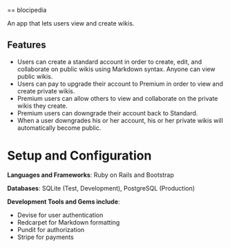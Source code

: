 == blocipedia

An app that lets users view and create wikis.

## Features

+ Users can create a standard account in order to create, edit, and collaborate on public wikis using Markdown syntax. Anyone can view public wikis.
+ Users can pay to upgrade their account to Premium in order to view and create private wikis.
+ Premium users can allow others to view and collaborate on the private wikis they create.
+ Premium users can downgrade their account back to Standard.
+ When a user downgrades his or her account, his or her private wikis will automatically become public.

# Setup and Configuration

**Languages and Frameworks**: Ruby on Rails and Bootstrap

**Databases**: SQLite (Test, Development), PostgreSQL (Production)

**Development Tools and Gems include**:

+ Devise for user authentication
+ Redcarpet for Markdown formatting
+ Pundit for authorization
+ Stripe for payments





